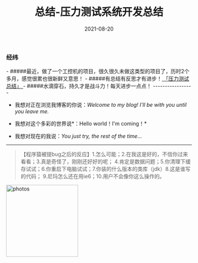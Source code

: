 ﻿---
layout: post
title: 总结-压力测试系统开发总结
date: 2021-08-20 
tag: 技术
---


<h3>经纬</h3>
- #####最近，做了一个工控机的项目，很久很久未做这类型的项目了，历时2个多月，感觉很累也很新鲜又意思！
- #####有总结有反思才有进步！<a href="{{ site.baseurl }}/furikaeri" target="_blank"> 「压力测试总结」 </a> 
- #####水滴穿石，持久才是战斗力！每天进步一点点！
-----------------

- 我想对正在浏览我博客的你说：*Welcome to my blog! I'll be with you until you leave me.*


- 我想对这个多彩的世界说*：Hello world！I'm coming！*


- 我想对现在的我说：*You just try, the rest of the time...*

-----------------

> 【程序猿被提bug之后的反应】1.怎么可能；2.在我这是好的，不信你过来看看；3.真是奇怪了，刚刚还好好的呢；
> 4.肯定是数据问题；5.你清理下缓存试试；6.你重启下电脑试试；7.你装的什么版本的类库（jdk）8.这是谁写的代码；
> 9.尼玛怎么还在用ie6；10.用户不会像你这么操作的。 



<a href="/photos/" target="_blank"><img src="http://omjh2j5h3.bkt.clouddn.com/%E5%A4%A9%E7%AD%96.jpg" width="195" height="195" alt="photos"/></a>


